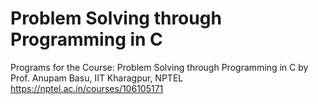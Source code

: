 # Problem Solving through Programming in C
Programs for the Course: Problem Solving through Programming in C by Prof. Anupam Basu, IIT Kharagpur, NPTEL
https://nptel.ac.in/courses/106105171
